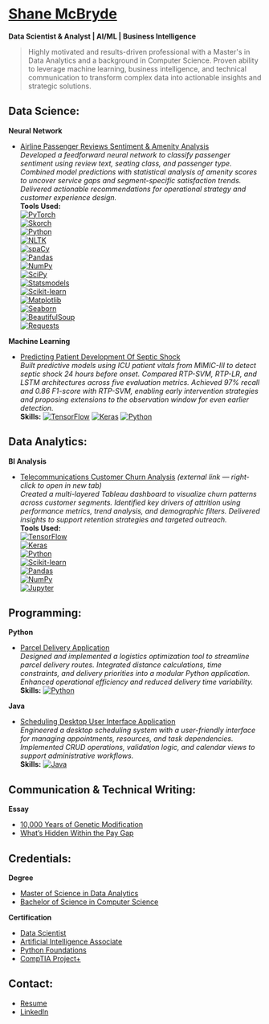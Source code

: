 # [Shane McBryde](https://github.com/shanemcbryde)  
**Data Scientist & Analyst | AI/ML | Business Intelligence**

> Highly motivated and results-driven professional with a Master's in Data Analytics and a background in Computer Science. Proven ability to leverage machine learning, business intelligence, and technical communication to transform complex data into actionable insights and strategic solutions.

## Data Science:

**Neural Network**  
- [Airline Passenger Reviews Sentiment & Amenity Analysis](https://github.com/shanemcbryde/sentiment)  
  *Developed a feedforward neural network to classify passenger sentiment using review text, seating class, and passenger type. Combined model predictions with statistical analysis of amenity scores to uncover service gaps and segment-specific satisfaction trends. Delivered actionable recommendations for operational strategy and customer experience design.*  
**Tools Used:**  
[![PyTorch](https://img.shields.io/badge/PyTorch-EE4C2C?style=flat&logo=pytorch&logoColor=white)](https://pytorch.org)  
[![Skorch](https://img.shields.io/badge/Skorch-Model_Wrapper-blue?style=flat)](https://skorch.readthedocs.io/)  
[![Python](https://img.shields.io/badge/Python-3776AB?style=flat&logo=python&logoColor=white)](https://python.org)  
[![NLTK](https://img.shields.io/badge/NLTK-Text_Processing-green?style=flat)](https://www.nltk.org)  
[![spaCy](https://img.shields.io/badge/spaCy-NLP-09A3D5?style=flat)](https://spacy.io)  
[![Pandas](https://img.shields.io/badge/Pandas-Data_Handling-150458?style=flat&logo=pandas&logoColor=white)](https://pandas.pydata.org)  
[![NumPy](https://img.shields.io/badge/NumPy-Numerical_Computing-013243?style=flat&logo=numpy&logoColor=white)](https://numpy.org)  
[![SciPy](https://img.shields.io/badge/SciPy-Statistical_Testing-blue?style=flat&logo=scipy&logoColor=white)](https://scipy.org)  
[![Statsmodels](https://img.shields.io/badge/Statsmodels-Post_Hoc_Analysis-darkgreen?style=flat)](https://www.statsmodels.org)  
[![Scikit-learn](https://img.shields.io/badge/Scikit--Learn-Metrics-F7931E?style=flat&logo=scikit-learn&logoColor=white)](https://scikit-learn.org)  
[![Matplotlib](https://img.shields.io/badge/Matplotlib-Visualization-11557C?style=flat&logo=matplotlib&logoColor=white)](https://matplotlib.org)  
[![Seaborn](https://img.shields.io/badge/Seaborn-Statistical_Plots-76B900?style=flat)](https://seaborn.pydata.org)  
[![BeautifulSoup](https://img.shields.io/badge/BeautifulSoup-Web_Scraping-8B008B?style=flat)](https://www.crummy.com/software/BeautifulSoup/)  
[![Requests](https://img.shields.io/badge/Requests-HTTP_Client-20232A?style=flat)](https://docs.python-requests.org)


**Machine Learning**  
- [Predicting Patient Development Of Septic Shock](https://github.com/shanemcbryde/sepsisprediction)  
  *Built predictive models using ICU patient vitals from MIMIC-III to detect septic shock 24 hours before onset. Compared RTP-SVM, RTP-LR, and LSTM architectures across five evaluation metrics. Achieved 97% recall and 0.86 F1-score with RTP-SVM, enabling early intervention strategies and proposing extensions to the observation window for even earlier detection.*  
  **Skills:** [![TensorFlow](https://img.shields.io/badge/TensorFlow-FF6F00?style=flat&logo=tensorflow&logoColor=white)](https://www.tensorflow.org/) [![Keras](https://img.shields.io/badge/Keras-Deep_Learning-red?style=flat&logo=keras&logoColor=white)](https://keras.io/) [![Python](https://img.shields.io/badge/Python-3776AB?style=flat&logo=python&logoColor=white)](https://python.org)

## Data Analytics:

**BI Analysis**  
- [Telecommunications Customer Churn Analysis](https://public.tableau.com/app/profile/shane.mcbryde/viz/D210-RepresentationandReporting_17107923311500/PerformanceAssessment) *(external link — right-click to open in new tab)*  
  *Created a multi-layered Tableau dashboard to visualize churn patterns across customer segments. Identified key drivers of attrition using performance metrics, trend analysis, and demographic filters. Delivered insights to support retention strategies and targeted outreach.*  
  **Tools Used:**  
[![TensorFlow](https://img.shields.io/badge/TensorFlow-FF6F00?style=flat&logo=tensorflow&logoColor=white)](https://www.tensorflow.org/)  
[![Keras](https://img.shields.io/badge/Keras-Deep_Learning-red?style=flat&logo=keras&logoColor=white)](https://keras.io/)  
[![Python](https://img.shields.io/badge/Python-3776AB?style=flat&logo=python&logoColor=white)](https://python.org)  
[![Scikit-learn](https://img.shields.io/badge/Scikit--Learn-Metrics-F7931E?style=flat&logo=scikit-learn&logoColor=white)](https://scikit-learn.org)  
[![Pandas](https://img.shields.io/badge/Pandas-Data_Handling-150458?style=flat&logo=pandas&logoColor=white)](https://pandas.pydata.org)  
[![NumPy](https://img.shields.io/badge/NumPy-Numerical_Computing-013243?style=flat&logo=numpy&logoColor=white)](https://numpy.org)  
[![Jupyter](https://img.shields.io/badge/Jupyter-Notebook-F37626?style=flat&logo=jupyter&logoColor=white)](https://jupyter.org)


## Programming:

**Python**  
- [Parcel Delivery Application](https://github.com/shanemcbryde/parcelservice.git)  
  *Designed and implemented a logistics optimization tool to streamline parcel delivery routes. Integrated distance calculations, time constraints, and delivery priorities into a modular Python application. Enhanced operational efficiency and reduced delivery time variability.*  
  **Skills:** [![Python](https://img.shields.io/badge/Python-3776AB?style=flat&logo=python&logoColor=white)](https://python.org)

**Java**  
- [Scheduling Desktop User Interface Application](https://github.com/shanemcbryde/schedulingsystem.git)  
  *Engineered a desktop scheduling system with a user-friendly interface for managing appointments, resources, and task dependencies. Implemented CRUD operations, validation logic, and calendar views to support administrative workflows.*  
  **Skills:** [![Java](https://img.shields.io/badge/Java-007396?style=flat&logo=java&logoColor=white)](https://www.java.com)

## Communication & Technical Writing:

**Essay**  
- [10,000 Years of Genetic Modification](https://github.com/shanemcbryde/composition/blob/main/gmo-essay.md)  
- [What’s Hidden Within the Pay Gap](https://github.com/shanemcbryde/composition/blob/main/paygap-essay.md)

## Credentials:

**Degree**  
- [Master of Science in Data Analytics](https://github.com/shanemcbryde/shanemcbryde/blob/main/Certifications/MS%20Data%20Analytics.pdf)  
- [Bachelor of Science in Computer Science](https://github.com/shanemcbryde/shanemcbryde/blob/main/Certifications/BS%20Computer%20Science.pdf)

**Certification**  
- [Data Scientist](https://github.com/shanemcbryde/shanemcbryde/blob/8c341e5effb786685c06dd8b67f452e4a3e48b70/Certifications/AI%20Academy/AI%20Academy%20Data%20Scientist%20Completion%20Certificate%20Spring%202022.pdf)  
- [Artificial Intelligence Associate](https://github.com/shanemcbryde/shanemcbryde/blob/8c341e5effb786685c06dd8b67f452e4a3e48b70/Certifications/AI%20Academy/AI%20Academy%20AI%20Associate%20Completion%20Certificate%20Fall%202022.pdf)  
- [Python Foundations](https://github.com/shanemcbryde/shanemcbryde/blob/main/Certifications/AI%20Academy/AI%20Academy%20Certificate%20of%20Completion%20-%20Foundations%20Course.pdf)  
- [CompTIA Project+](https://github.com/shanemcbryde/shanemcbryde/blob/8c341e5effb786685c06dd8b67f452e4a3e48b70/Certifications/Comptia/CompTIA%20Project+%20certificate.pdf)

## Contact:

- [Resume](https://github.com/shanemcbryde/shanemcbryde/blob/main/Shane%20McBryde%20-%20resume.pdf)  
- [LinkedIn](https://www.linkedin.com/in/shanekmcbryde/)
